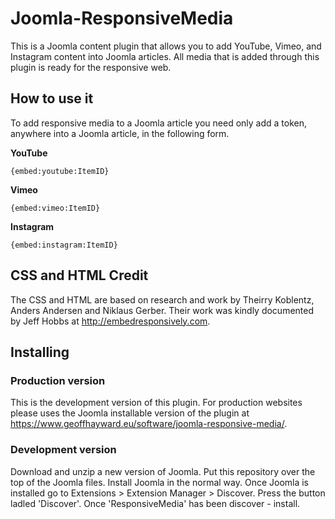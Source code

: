 Joomla-ResponsiveMedia
======================

This is a Joomla content plugin that allows you to add YouTube, Vimeo, and Instagram content into Joomla articles. All media that is added through this plugin is ready for the responsive web.

## How to use it

To add responsive media to a Joomla article you need only add a token, anywhere into a Joomla article, in the following form.

**YouTube**
```
{embed:youtube:ItemID}
```

**Vimeo**
```
{embed:vimeo:ItemID}
```

**Instagram**
```
{embed:instagram:ItemID}
```

## CSS and HTML Credit 
The CSS and HTML are based on research and work by Theirry Koblentz, Anders Andersen and Niklaus Gerber. Their work was kindly documented by Jeff Hobbs at http://embedresponsively.com.

## Installing

### Production version
This is the development version of this plugin. For production websites please uses the Joomla installable version of the plugin at https://www.geoffhayward.eu/software/joomla-responsive-media/.

### Development version
Download and unzip a new version of Joomla. Put this repository over the top of the Joomla files. Install Joomla in the normal way. Once Joomla is installed go to Extensions > Extension Manager > Discover. Press the button ladled 'Discover'. Once 'ResponsiveMedia' has been discover - install.
